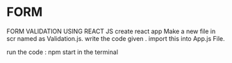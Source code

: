 # FORM
FORM VALIDATION USING REACT JS
create react app
Make a new file in scr named as Validation.js.
write the code given .
import this into App.js File.

run the code : npm start in the terminal 

